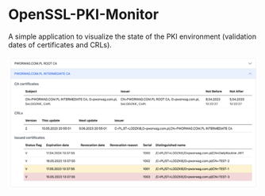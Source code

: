 # OpenSSL-PKI-Monitor

A simple application to visualize the state of the PKI environment (validation dates of certificates and CRLs).

![Preview](doc/preview.png "Preview")
